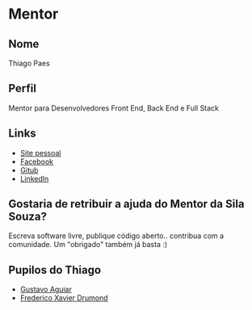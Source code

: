# Mentor

## Nome

Thiago Paes

## Perfil

Mentor para Desenvolvedores Front End, Back End e Full Stack

## Links

* [Site pessoal](https://mrprompt.com.br)
* [Facebook](https://facebook.com/mrprompt)
* [Gitub](https://github.com/mrprompt)
* [LinkedIn](https://br.linkedin.com/in/paesthiago/pt)

## Gostaria de retribuir a ajuda do Mentor da Sila Souza?

Escreva software livre, publique código aberto.. contribua com a comunidade. Um "obrigado" também já basta :)

## Pupilos do Thiago 

* [Gustavo Aguiar](/pupilos/perfis/GustavoAguiar.md)
* [Frederico Xavier Drumond](/pupilos/perfis/fredrumond.md)

